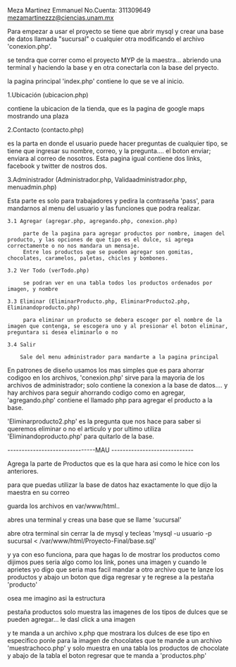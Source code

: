 

Meza Martinez Emmanuel
No.Cuenta: 311309649
mezamartinezzz@ciencias.unam.mx


Para empezar a usar el proyecto se tiene que abrir mysql y crear una base de datos llamada "sucursal" o cualquier otra modificando el archivo 'conexion.php'.

se tendra que correr como el proyecto MYP de la maestra... abriendo una terminal y haciendo la base y en otra conectarla con la base del pryecto.

la pagina principal 'index.php' contiene lo que se ve al inicio.

1.Ubicación (ubicacion.php)

contiene la ubicacion de la tienda, que es la pagina de google maps mostrando una plaza

2.Contacto (contacto.php)

es la parta en donde el usuario puede hacer preguntas de cualquier tipo, se tiene que ingresar su nombre, correo, y la pregunta.... el boton enviar; enviara al correo de nosotros.
Esta pagina igual contiene dos links, facebook y twitter de nostros dos.

3.Administrador (Administrador.php, Validaadministrador.php, menuadmin.php)

Esta parte es solo para trabajadores y pedira la contraseña 'pass', para mandarnos al menu del usuario y las funciones que podra realizar.
  
    3.1 Agregar (agregar.php, agregando.php, conexion.php)

         parte de la pagina para agregar productos por nombre, imagen del producto, y las opciones de que tipo es el dulce, si agrega correctamente o no nos mandara un mensaje.
         Entre los productos que se pueden agregar son gomitas, chocolates, caramelos, paletas, chicles y bombones.
  
    3.2 Ver Todo (verTodo.php)

         se podran ver en una tabla todos los productos ordenados por imagen, y nombre

    3.3 Eliminar (EliminarProducto.php, EliminarProducto2.php, Eliminandoproducto.php)

         para eliminar un producto se debera escoger por el nombre de la imagen que contenga, se escogera uno y al presionar el boton eliminar, preguntara si desea eliminarlo o no 

    3.4 Salir

        Sale del menu administrador para mandarte a la pagina principal

En patrones de diseño usamos los mas simples que es para ahorrar codigoo en los archivos, 'conexion.php' sirve para la mayoria de los archivos de administrador; solo contiene la conexion a la base de datos.... y hay archivos para seguir ahorrando codigo como en agregar, 'agregando.php' contiene el llamado php para agregar el producto a la base.

'Eliminarproducto2.php' es la pregunta que nos hace para saber si queremos eliminar o no el articulo y por ultimo utiliza 'Eliminandoproducto.php' para quitarlo de la base.



-------------------------------MAU -----------------------------

Agrega la parte de Productos que es la que hara asi como le hice con los anteriores.

para que puedas utilizar la base de datos haz exactamente lo que dijo la maestra en su correo

guarda los archivos en var/www/html..

abres una terminal y creas una base que se llame 'sucursal'

abre otra terminal sin cerrar la de mysql y tecleas 'mysql -u usuario -p sucursal < /var/www/html/Proyecto-Final/base.sql'

y ya con eso funciona, para que hagas lo de mostrar los productos como dijimos pues seria algo como los link,
pones una imagen y cuando le aprietes yo digo que seria mas facil mandar a otro archivo que te lanze los productos y abajo un boton que diga regresar y te regrese a la pestaña 'producto'

osea me imagino asi la estructura  

pestaña productos solo muestra las imagenes de los tipos de dulces que se pueden agregar... le dasl click a una imagen

y te manda a un archivo x.php que mostrara los dulces de ese tipo en especifico ponle para la imagen de chocolates que te mande a un archivo 'muestrachoco.php' y solo muestra en una tabla los productos de chocolate y abajo de la tabla el boton regresar que te manda a 'productos.php'
